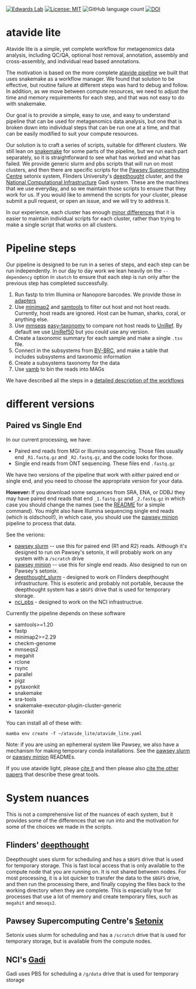 [![Edwards Lab](https://img.shields.io/badge/Bioinformatics-EdwardsLab-03A9F4)](https://edwards.sdsu.edu/research)
[![License: MIT](https://img.shields.io/badge/License-MIT-yellow.svg)](https://opensource.org/licenses/MIT)
![GitHub language count](https://img.shields.io/github/languages/count/linsalrob/atavide_lite)
[![DOI](https://zenodo.org/badge/DOI/10.5281/zenodo.15356766.svg)](https://doi.org/10.5281/zenodo.15356766)

# atavide lite

Atavide lite is a simple, yet complete workflow for metagenomics data analysis, including QC/QA, optional host 
removal, annotation, assembly and cross-assembly, and individual read based annotations. 

The motivation is based on the more complete [atavide pipeline](https://github.com/linsalrob/atavide) we built that 
uses snakemake as a workflow manager. We found that solution to be effective, but routine failure at different steps
was hard to debug and follow. In addition, as we move between compute resources, we need to adjust the time and 
memory requirements for each step, and that was not easy to do with snakemake.

Our goal is to provide a simple, easy to use, and easy to understand pipeline that can be used for metagenomics data 
analysis, but one that is broken down into individual steps that can be run one at a time, and that can be easily
modified to suit your compute resources. 

Our solution is to craft a series of scripts, suitable for different clusters. We still lean on 
[snakemake](https://snakemake.readthedocs.io/en/stable/) for some parts of the pipeline, but we run each
part separately, so it is straightforward to see what has worked and what has failed. 
We provide generic slurm and pbs scripts
that will run on most clusters, and then there are specific scripts for the
[Pawsey Supercomputing Centre](https://pawsey.org.au/) setonix system,
Flinders University's [deepthought](https://doi.org/10.25957/FLINDERS.HPC.DEEPTHOUGHT) cluster, and
the [National Computational Infrastructure](https://nci.org.au/) Gadi system. These are
the machines that we use everyday, and so we maintain those scripts to ensure that they work for us. If you would like
to ammend the scripts for your cluster, please submit a pull request, or open an issue, and we will try to address it.

In our experience, each cluster has enough [minor differences](#system-nuances) that it is easier
to maintain individual scripts for each cluster, rather than trying to make a single script that works on all clusters.

# Pipeline steps

Our pipeline is designed to be run in a series of steps, and each step can be run independently. In our day to day work
we lean heavily on the `--dependency` option in `sbatch` to ensure that each step is run only after the previous step 
has completed successfully.

1. Run fastp to trim Illumina  or Nanopore barcodes. We provide those in [adapters](adapters/)
2. Use [minimap2](https://github.com/lh3/minimap2) and [samtools](https://www.htslib.org/) to filter out host and 
not host reads. Currently, host reads are ignored. Host can be human, sharks, coral, or anything else.
3. Use [mmseqs](https://github.com/soedinglab/MMseqs2) 
[easy-taxonomy](https://github.com/soedinglab/MMseqs2/wiki#taxonomy-assignment) to compare not host reads to 
[UniRef](https://www.uniprot.org/). By default we use [UniRef50](https://www.uniprot.org/help/uniref) but you 
could use any version.
4. Create a taxonomic summary for each sample and make a single `.tsv` file.
5. Connect in the subsystems from [BV-BRC](https://www.bv-brc.org/), and make a table that includes 
subsystems and taxonomic information
6. Create a subsystems taxonomy for the data
7. Use [vamb](https://github.com/RasmussenLab/vamb) to bin the reads into MAGs

We have described all the steps in a [detailed description of the workflows](DETAILED_PROCESSING_STEPS.md)

# different versions

## Paired vs Single End

In our current processing, we have:
 - Paired end reads from MGI or Illumina sequencing. Those files usually end `_R1.fastq.gz` and `_R2.fastq.gz`, 
and the code looks for those.
 - Single end reads from ONT sequencing. These files end `.fastq.gz`

We have two versions of the pipeline that work with _either_ paired end or single end, and you need to choose
the appropriate version for your data.

**However:** If you download some sequences from SRA, ENA, or DDBJ they may have paired end reads that 
end `_1.fastq.gz` and `_2.fastq.gz` in which case you should change the names 
(see the [README](pawsey_shortread/README.md) for a simple command). 
You might also have Illumina sequencing single end reads (which is oldschool!), in which case, 
you should use the [pawsey minion](pawsey_minion/README.md) pipeline to process that data.

See the verions:
   - [pawsey slurm](pawsey_shortread) -- use this for paired end (R1 and R2) reads. Although it's designed to run on 
Pawsey's setonix, it will probably work on any system with a `/scratch` drive
   - [pawsey minion](pawsey_minion) -- use this for single end reads. Also designed to run on Pawsey's setonix.
   - [deepthought_slurm](deepthought_slurm/README.md) - designed to work on Flinders deepthought infrastructure. This is esoteric 
and probably not portable, because the deepthought system has a `$BGFS` drive that is used for temporary storage.
   - [nci_pbs](nci_pbs/README.md) - designed to work on the NCI infrastructrue. 

Currently the pipeline depends on these software

   - samtools>=1.20
   - fastp
   - minimap2>=2.29
   - checkm-genome
   - mmseqs2
   - megahit
   - rclone
   - rsync
   - parallel
   - pigz
   - pytaxonkit
   - snakemake
   - sra-tools
   - snakemake-executor-plugin-cluster-generic
   - taxonkit

You can install all of these with:

```
mamba env create -f ~/atavide_lite/atavide_lite.yaml
```

Note: if you are using an ephemeral system like Pawsey, we also have a mechanism for making temporary conda installations. See  the [pawsey slurm](pawsey_shortread/README.md) or [pawsey minion](pawsey_minion/README.md) READMEs.


If you use atavide light, please [cite it](citation.cff) and then please also [cite the other papers](references.bib) that describe these great tools.

<a id='system-nuances'></a>
# System nuances

This is not a comprehensive list of the nuances of each system, but it provides some of the differences that we 
run into and the motivation for some of the choices we made in the scripts.

## Flinders' [deepthought](https://doi.org/10.25957/FLINDERS.HPC.DEEPTHOUGHT)

Deepthought uses slurm for scheduling and has a `$BGFS` drive that is used for temporary storage. This is fast local access
that is only available to the compute node that you are running on. It is not shared between nodes. For most
processing, it is a lot quicker to transfer the data to the `$BGFS` drive, and then run the processing there, and 
finally copying the files back to the working directory when they are complete. This is especially true for
processes that use a lot of memory and create temporary files, such as `megahit` and `mmseqs2`.

## Pawsey Supercomputing Centre's [Setonix](https://pawsey.org.au/)

Setonix uses slurm for scheduling and has a `/scratch` drive that is used for temporary storage, 
but is available from the compute nodes.

## NCI's [Gadi](https://nci.org.au/)

Gadi uses PBS for scheduling a `/g/data` drive that is used for temporary storage
